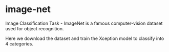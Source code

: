 # image-net
Image Classification Task - ImageNet is a famous computer-vision dataset used for object recognition.

Here we download the dataset and train the Xception model to classify into 4 categories.
